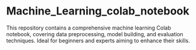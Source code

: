 # Machine_Learning_colab_notebook
This repository contains a comprehensive machine learning Colab notebook, covering data preprocessing, model building, and evaluation techniques. Ideal for beginners and experts aiming to enhance their skills.
